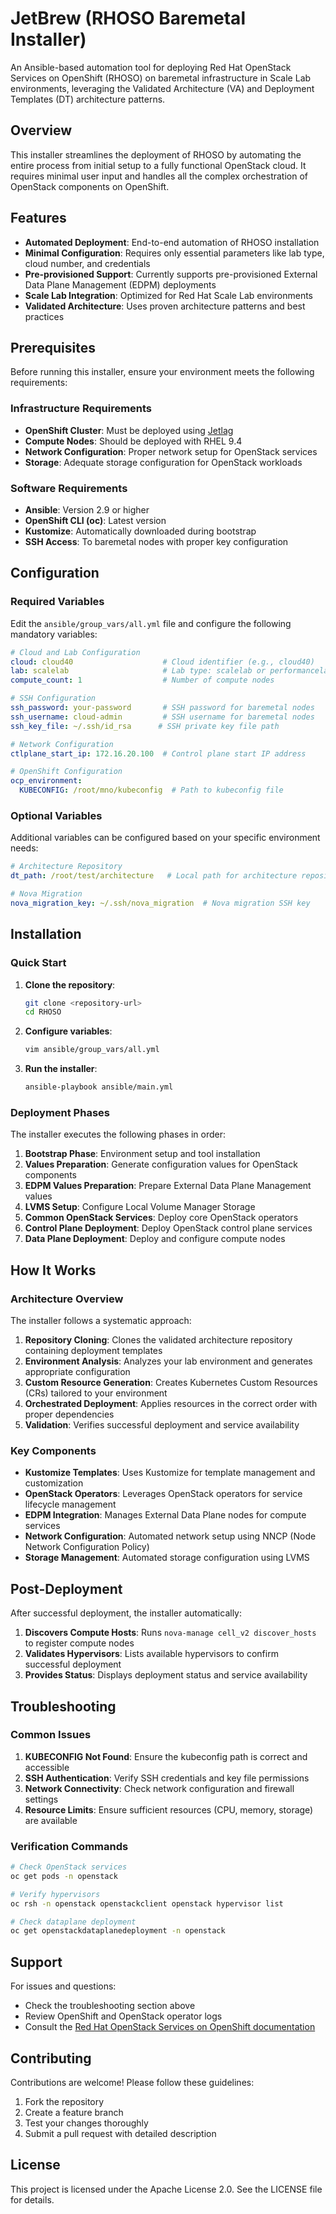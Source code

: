 # JetBrew (RHOSO Baremetal Installer)

An Ansible-based automation tool for deploying Red Hat OpenStack Services on OpenShift (RHOSO) on baremetal infrastructure in Scale Lab environments, leveraging the Validated Architecture (VA) and Deployment Templates (DT) architecture patterns.

## Overview

This installer streamlines the deployment of RHOSO by automating the entire process from initial setup to a fully functional OpenStack cloud. It requires minimal user input and handles all the complex orchestration of OpenStack components on OpenShift.

## Features

- **Automated Deployment**: End-to-end automation of RHOSO installation
- **Minimal Configuration**: Requires only essential parameters like lab type, cloud number, and credentials
- **Pre-provisioned Support**: Currently supports pre-provisioned External Data Plane Management (EDPM) deployments
- **Scale Lab Integration**: Optimized for Red Hat Scale Lab environments
- **Validated Architecture**: Uses proven architecture patterns and best practices

## Prerequisites

Before running this installer, ensure your environment meets the following requirements:

### Infrastructure Requirements
- **OpenShift Cluster**: Must be deployed using [Jetlag](https://github.com/redhat-performance/jetlag)
- **Compute Nodes**: Should be deployed with RHEL 9.4
- **Network Configuration**: Proper network setup for OpenStack services
- **Storage**: Adequate storage configuration for OpenStack workloads

### Software Requirements
- **Ansible**: Version 2.9 or higher
- **OpenShift CLI (oc)**: Latest version
- **Kustomize**: Automatically downloaded during bootstrap
- **SSH Access**: To baremetal nodes with proper key configuration

## Configuration

### Required Variables

Edit the `ansible/group_vars/all.yml` file and configure the following mandatory variables:

```yaml
# Cloud and Lab Configuration
cloud: cloud40                    # Cloud identifier (e.g., cloud40)
lab: scalelab                     # Lab type: scalelab or performancelab
compute_count: 1                  # Number of compute nodes

# SSH Configuration
ssh_password: your-password       # SSH password for baremetal nodes
ssh_username: cloud-admin         # SSH username for baremetal nodes
ssh_key_file: ~/.ssh/id_rsa      # SSH private key file path

# Network Configuration
ctlplane_start_ip: 172.16.20.100  # Control plane start IP address

# OpenShift Configuration
ocp_environment:
  KUBECONFIG: /root/mno/kubeconfig  # Path to kubeconfig file
```

### Optional Variables

Additional variables can be configured based on your specific environment needs:

```yaml
# Architecture Repository
dt_path: /root/test/architecture   # Local path for architecture repository

# Nova Migration
nova_migration_key: ~/.ssh/nova_migration  # Nova migration SSH key
```

## Installation

### Quick Start

1. **Clone the repository**:
   ```bash
   git clone <repository-url>
   cd RHOSO
   ```

2. **Configure variables**:
   ```bash
   vim ansible/group_vars/all.yml
   ```

3. **Run the installer**:
   ```bash
   ansible-playbook ansible/main.yml
   ```

### Deployment Phases

The installer executes the following phases in order:

1. **Bootstrap Phase**: Environment setup and tool installation
2. **Values Preparation**: Generate configuration values for OpenStack components
3. **EDPM Values Preparation**: Prepare External Data Plane Management values
4. **LVMS Setup**: Configure Local Volume Manager Storage
5. **Common OpenStack Services**: Deploy core OpenStack operators
6. **Control Plane Deployment**: Deploy OpenStack control plane services
7. **Data Plane Deployment**: Deploy and configure compute nodes

## How It Works

### Architecture Overview

The installer follows a systematic approach:

1. **Repository Cloning**: Clones the validated architecture repository containing deployment templates
2. **Environment Analysis**: Analyzes your lab environment and generates appropriate configuration
3. **Custom Resource Generation**: Creates Kubernetes Custom Resources (CRs) tailored to your environment
4. **Orchestrated Deployment**: Applies resources in the correct order with proper dependencies
5. **Validation**: Verifies successful deployment and service availability

### Key Components

- **Kustomize Templates**: Uses Kustomize for template management and customization
- **OpenStack Operators**: Leverages OpenStack operators for service lifecycle management
- **EDPM Integration**: Manages External Data Plane nodes for compute services
- **Network Configuration**: Automated network setup using NNCP (Node Network Configuration Policy)
- **Storage Management**: Automated storage configuration using LVMS

## Post-Deployment

After successful deployment, the installer automatically:

1. **Discovers Compute Hosts**: Runs `nova-manage cell_v2 discover_hosts` to register compute nodes
2. **Validates Hypervisors**: Lists available hypervisors to confirm successful deployment
3. **Provides Status**: Displays deployment status and service availability

## Troubleshooting

### Common Issues

1. **KUBECONFIG Not Found**: Ensure the kubeconfig path is correct and accessible
2. **SSH Authentication**: Verify SSH credentials and key file permissions
3. **Network Connectivity**: Check network configuration and firewall settings
4. **Resource Limits**: Ensure sufficient resources (CPU, memory, storage) are available

### Verification Commands

```bash
# Check OpenStack services
oc get pods -n openstack

# Verify hypervisors
oc rsh -n openstack openstackclient openstack hypervisor list

# Check dataplane deployment
oc get openstackdataplanedeployment -n openstack
```

## Support

For issues and questions:
- Check the troubleshooting section above
- Review OpenShift and OpenStack operator logs
- Consult the [Red Hat OpenStack Services on OpenShift documentation](https://docs.openstack.org/openstack-operator/)

## Contributing

Contributions are welcome! Please follow these guidelines:
1. Fork the repository
2. Create a feature branch
3. Test your changes thoroughly
4. Submit a pull request with detailed description

## License

This project is licensed under the Apache License 2.0. See the LICENSE file for details.
